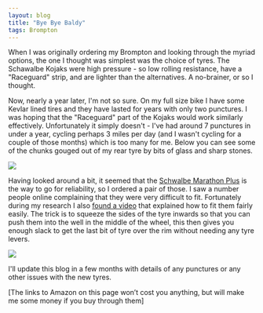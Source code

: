 ```yaml
---
layout: blog
title: "Bye Bye Baldy"
tags: Brompton
---
```


When I was originally ordering my Brompton and looking through the myriad options, the one I thought was simplest was the choice of tyres. The Schawalbe Kojaks were high pressure - so low rolling resistance, have a "Raceguard" strip, and are lighter than the alternatives. A no-brainer, or so I thought.

Now, nearly a year later, I'm not so sure. On my full size bike I have some Kevlar lined tires and they have lasted for years with only two punctures. I was hoping that the "Raceguard" part of the Kojaks would work similarly effectively. Unfortunately it simply doesn't - I've had around 7 punctures in under a year, cycling perhaps 3 miles per day (and I wasn't cycling for a couple of those months) which is too many for me. Below you can see some of the chunks gouged out of my rear tyre by bits of glass and sharp stones.

![](https://photos.smugmug.com/photos/i-rPPCxqP/0/78ab859c/O/i-rPPCxqP.jpg)

Having looked around a bit, it seemed that the [Schwalbe Marathon Plus](http://www.amazon.co.uk/gp/product/B000PZBDKQ/ref=as_li_ss_tl?ie=UTF8&tag=wwwdancorderc-21&linkCode=as2&camp=1634&creative=19450&creativeASIN=B000PZBDKQ) is the way to go for reliability, so I ordered a pair of those. I saw a number people online complaining that they were very difficult to fit. Fortunately during my research I also [found a video](http://www.youtube.com/watch?v=-XUFVrl0UT4) that explained how to fit them fairly easily. The trick is to squeeze the sides of the tyre inwards so that you can push them into the well in the middle of the wheel, this then gives you enough slack to get the last bit of tyre over the rim without needing any tyre levers.

![](https://photos.smugmug.com/photos/i-bGZG3ST/0/c841a705/O/i-bGZG3ST.jpg)

I'll update this blog in a few months with details of any punctures or any other issues with the new tyres.

[The links to Amazon on this page won’t cost you anything, but will make me some money if you buy through them]
